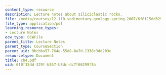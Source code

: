 ```yaml
---
content_type: resource
description: Lecture notes about siliciclastic rocks.
file: /media/courses/12-110-sedimentary-geology-spring-2007/6f0f15dd329fb557b8dcdc7f66299f5b_ch4.pdf
file_type: application/pdf
learning_resource_types:
- Lecture Notes
ocw_type: OCWFile
parent_title: Lecture Notes
parent_type: CourseSection
parent_uid: 9bcbba57-764e-55d8-8a7d-1338c3dd203e
resourcetype: Document
title: ch4.pdf
uid: 6f0f15dd-329f-b557-b8dc-dc7f66299f5b
---
```


